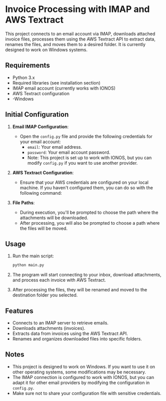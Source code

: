 # Invoice Processing with IMAP and AWS Textract

This project connects to an email account via IMAP, downloads attached invoice files, processes them using the AWS Textract API to extract data, renames the files, and moves them to a desired folder. It is currently designed to work on Windows systems.

## Requirements

- Python 3.x
- Required libraries (see installation section)
- IMAP email account (currently works with IONOS)
- AWS Textract configuration
- -Windows


## Initial Configuration

1. **Email IMAP Configuration**: 
   - Open the `config.py` file and provide the following credentials for your email account:
     - `email`: Your email address.
     - `password`: Your email account password.
     - Note: This project is set up to work with IONOS, but you can modify `config.py` if you want to use another provider.

2. **AWS Textract Configuration**:
   - Ensure that your AWS credentials are configured on your local machine. If you haven't configured them, you can do so with the following command:


3. **File Paths**:
   - During execution, you'll be prompted to choose the path where the attachments will be downloaded.
   - After processing, you will also be prompted to choose a path where the files will be moved.

## Usage

1. Run the main script:
   ```bash
   python main.py
   ```

2. The program will start connecting to your inbox, download attachments, and process each invoice with AWS Textract.

3. After processing the files, they will be renamed and moved to the destination folder you selected.

## Features

- Connects to an IMAP server to retrieve emails.
- Downloads attachments (invoices).
- Extracts data from invoices using the AWS Textract API.
- Renames and organizes downloaded files into specific folders.

## Notes

- This project is designed to work on Windows. If you want to use it on other operating systems, some modifications may be necessary.
- The IMAP connection is configured to work with IONOS, but you can adapt it for other email providers by modifying the configuration in `config.py`.
- Make sure not to share your configuration file with sensitive credentials.

